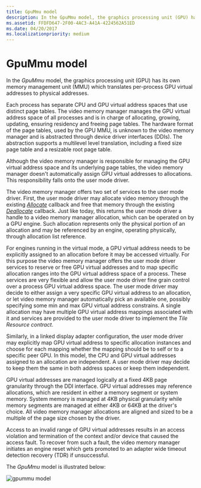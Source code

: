 ```yaml
---
title: GpuMmu model
description: In the GpuMmu model, the graphics processing unit (GPU) has its own memory management unit (MMU) which translates per-process GPU virtual addresses to physical addresses.
ms.assetid: FFDFD647-2F00-4AC3-A41A-4224562A51ED
ms.date: 04/20/2017
ms.localizationpriority: medium
---
```


# GpuMmu model


In the *GpuMmu* model, the graphics processing unit (GPU) has its own memory management unit (MMU) which translates per-process GPU virtual addresses to physical addresses.

Each process has separate CPU and GPU virtual address spaces that use distinct page tables. The video memory manager manages the GPU virtual address space of all processes and is in charge of allocating, growing, updating, ensuring residency and freeing page tables. The hardware format of the page tables, used by the GPU MMU, is unknown to the video memory manager and is abstracted through device driver interfaces (DDIs). The abstraction supports a multilevel level translation, including a fixed size page table and a resizable root page table.

Although the video memory manager is responsible for managing the GPU virtual address space and its underlying page tables, the video memory manager doesn't automatically assign GPU virtual addresses to allocations. This responsibility falls onto the user mode driver.

The video memory manager offers two set of services to the user mode driver. First, the user mode driver may allocate video memory through the existing [*Allocate*](/windows-hardware/drivers/ddi/d3dumddi/nc-d3dumddi-pfnd3dddi_allocatecb) callback and free that memory through the existing [*Deallocate*](/windows-hardware/drivers/ddi/d3dumddi/nc-d3dumddi-pfnd3dddi_deallocatecb) callback. Just like today, this returns the user mode driver a handle to a video memory manager allocation, which can be operated on by a GPU engine. Such allocation represents only the physical portion of an allocation and may be referenced by an engine, operating physically, through allocation list reference.

For engines running in the virtual mode, a GPU virtual address needs to be explicitly assigned to an allocation before it may be accessed virtually. For this purpose the video memory manager offers the user mode driver services to reserve or free GPU virtual addresses and to map specific allocation ranges into the GPU virtual address space of a process. These services are very flexible and allow the user mode driver fine grain control over a process GPU virtual address space. The user mode driver may decide to either assign a very specific GPU virtual address to an allocation, or let video memory manager automatically pick an available one, possibly specifying some min and max GPU virtual address constrains. A single allocation may have multiple GPU virtual address mappings associated with it and services are provided to the user mode driver to implement the *Tile Resource contract*.

Similarly, in a linked display adapter configuration, the user mode driver may explicitly map GPU virtual address to specific allocation instances and choose for each mapping whether the mapping should be to self or to a specific peer GPU. In this model, the CPU and GPU virtual addresses assigned to an allocation are independent. A user mode driver may decide to keep them the same in both address spaces or keep them independent.

GPU virtual addresses are managed logically at a fixed 4KB page granularity through the DDI interface. GPU virtual addresses may reference allocations, which are resident in either a memory segment or system memory. System memory is managed at 4KB physical granularity while memory segments are managed at either 4KB or 64KB at the driver's choice. All video memory manager allocations are aligned and sized to be a multiple of the page size chosen by the driver.

Access to an invalid range of GPU virtual addresses results in an access violation and termination of the context and/or device that caused the access fault. To recover from such a fault, the video memory manager initiates an engine reset which gets promoted to an adapter wide timeout detection recovery (TDR) if unsuccessful.

The *GpuMmu* model is illustrated below:

![gpummu model](images/gpummu-model.1.png)

 

